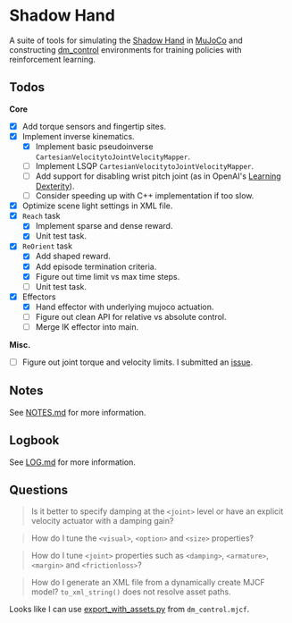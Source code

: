 # Shadow Hand

A suite of tools for simulating the [Shadow Hand](https://www.shadowrobot.com/) in [MuJoCo](https://mujoco.org/) and constructing [dm_control](https://github.com/deepmind/dm_control) environments for training policies with reinforcement learning.

## Todos

**Core**

- [x] Add torque sensors and fingertip sites.
- [x] Implement inverse kinematics.
    - [x] Implement basic pseudoinverse `CartesianVelocitytoJointVelocityMapper`.
    - [ ] Implement LSQP `CartesianVelocitytoJointVelocityMapper`.
    - [ ] Add support for disabling wrist pitch joint (as in OpenAI's [Learning Dexterity](https://arxiv.org/abs/1808.00177)).
    - [ ] Consider speeding up  with C++ implementation if too slow.
- [x] Optimize scene light settings in XML file.
- [x] `Reach` task
    - [x] Implement sparse and dense reward.
    - [x] Unit test task.
- [x] `ReOrient` task
    - [x] Add shaped reward.
    - [x] Add episode termination criteria.
    - [x] Figure out time limit vs max time steps.
    - [ ] Unit test task.
- [x] Effectors
    - [x] Hand effector with underlying mujoco actuation.
    - [ ] Figure out clean API for relative vs absolute control.
    - [ ] Merge IK effector into main.

**Misc.**

- [ ] Figure out joint torque and velocity limits. I submitted an [issue](https://github.com/shadow-robot/sr_core/issues/206).

## Notes

See [NOTES.md](NOTES.md) for more information.

## Logbook

See [LOG.md](LOG.md) for more information.

## Questions

> Is it better to specify damping at the `<joint>` level or have an explicit velocity actuator with a damping gain?

> How do I tune the `<visual>`, `<option>` and `<size>` properties?

> How do I tune `<joint>` properties such as `<damping>`, `<armature>`, `<margin>` and `<frictionloss>`?

> How do I generate an XML file from a dynamically create MJCF model? `to_xml_string()` does not resolve asset paths.

Looks like I can use [export_with_assets.py](https://github.com/deepmind/dm_control/blob/master/dm_control/mjcf/export_with_assets.py) from `dm_control.mjcf`.
